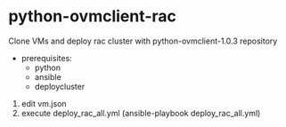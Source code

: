 # python-ovmclient-rac
Clone VMs and deploy rac cluster with python-ovmclient-1.0.3 repository


* prerequisites:
    - python
    - ansible
    - deploycluster 

1. edit vm.json
2. execute deploy_rac_all.yml (ansible-playbook deploy_rac_all.yml)
